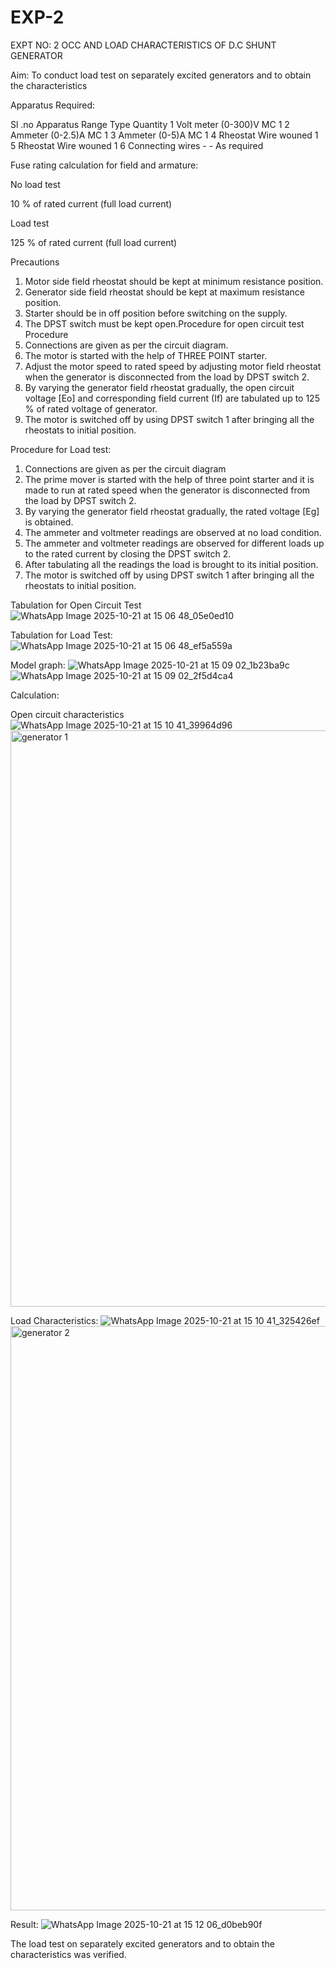 # EXP-2
EXPT NO: 2 OCC AND LOAD CHARACTERISTICS OF D.C SHUNT GENERATOR

Aim:
To conduct load test on separately excited generators and to obtain the characteristics

Apparatus Required:

Sl .no	Apparatus	Range	Type	Quantity
1	Volt meter	(0-300)V	MC	1
2	Ammeter	(0-2.5)A	MC	1
3	Ammeter	(0-5)A	MC	1
4	Rheostat		Wire wouned	1
5	Rheostat		Wire wouned	1
6	Connecting wires	-	-	As required

Fuse rating calculation for field and armature:

No load test

10 % of rated current (full load current)

Load test

125 % of rated current (full load current)

Precautions

1.   Motor side field rheostat should be kept at minimum resistance position.
2.   Generator side field rheostat should be kept at maximum resistance position.
3.   Starter should be in off position before switching on the supply.
4.   The DPST switch must be kept open.Procedure for open circuit test
Procedure
1.   Connections are given as per the circuit diagram.
2.   The motor is started with the help of THREE POINT starter.
3.   Adjust the motor speed to rated speed by adjusting motor field rheostat when the generator is disconnected from the load by DPST switch 2.
4.   By  varying  the  generator  field  rheostat  gradually,  the  open  circuit  voltage  [Eo]  and corresponding field current (If) are tabulated up to 125 % of rated voltage of generator.
5.   The motor is switched off by using DPST switch 1 after bringing all the rheostats to initial position.

Procedure for Load test:

1.   Connections are given as per the circuit diagram
2.   The prime mover is started with the help of three point starter and it is made to run at rated speed when the generator is disconnected from the load by DPST switch 2.
3.   By varying the generator field rheostat gradually, the rated voltage [Eg] is obtained.
4.   The ammeter and voltmeter readings are observed at no load condition.
5.   The ammeter and voltmeter readings are observed for different loads up to the rated current by closing the DPST switch 2.
6.   After tabulating all the readings the load is brought to its initial position.
7.   The motor is switched off by using DPST switch 1 after bringing all the rheostats to initial position.

Tabulation for Open Circuit Test
![WhatsApp Image 2025-10-21 at 15 06 48_05e0ed10](https://github.com/user-attachments/assets/03f8d079-4341-4120-9fe9-ae62811747fd)

Tabulation for Load Test:
![WhatsApp Image 2025-10-21 at 15 06 48_ef5a559a](https://github.com/user-attachments/assets/24bf6d6b-7dc4-4191-8d0e-2dfe98a94e78)

Model graph:
![WhatsApp Image 2025-10-21 at 15 09 02_1b23ba9c](https://github.com/user-attachments/assets/d1d67e90-4fde-41af-b6e2-741ff3f5baf1)
![WhatsApp Image 2025-10-21 at 15 09 02_2f5d4ca4](https://github.com/user-attachments/assets/8410895b-82aa-49c9-90ba-44a8a01aad12)

Calculation: 

Open circuit characteristics
![WhatsApp Image 2025-10-21 at 15 10 41_39964d96](https://github.com/user-attachments/assets/8b750bc2-3f88-4836-973f-364a1333c5eb)
<img width="1431" height="922" alt="generator 1" src="https://github.com/user-attachments/assets/7ac46a92-9a02-4c89-9eec-8f0baf733ca0" />

  
Load Characteristics:
![WhatsApp Image 2025-10-21 at 15 10 41_325426ef](https://github.com/user-attachments/assets/0e455691-2fda-41e0-8350-74aae7cdaf08)
<img width="1362" height="935" alt="generator 2" src="https://github.com/user-attachments/assets/9f4fe7a2-3dce-4fb2-9a79-37fb7a0f449e" />

Result:
![WhatsApp Image 2025-10-21 at 15 12 06_d0beb90f](https://github.com/user-attachments/assets/dd660dd4-f04f-4ffc-915e-3f375e671641)

The load test on separately excited generators and to obtain the characteristics was verified.
